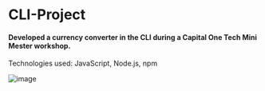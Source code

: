 # CLI-Project

#### Developed a currency converter in the CLI during a Capital One Tech Mini Mester workshop.
Technologies used: JavaScript, Node.js, npm

![image](https://github.com/ivanthecoder1/CLI-Project/assets/56855196/e904565f-2bef-4351-a4b0-3a2e763c1e32)
